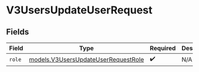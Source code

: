 # V3UsersUpdateUserRequest


## Fields

| Field                                                                            | Type                                                                             | Required                                                                         | Description                                                                      |
| -------------------------------------------------------------------------------- | -------------------------------------------------------------------------------- | -------------------------------------------------------------------------------- | -------------------------------------------------------------------------------- |
| `role`                                                                           | [models.V3UsersUpdateUserRequestRole](../models/v3usersupdateuserrequestrole.md) | :heavy_check_mark:                                                               | N/A                                                                              |